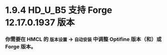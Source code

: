 # 1.9.4 HD_U_B5 支持 Forge 12.17.0.1937 版本

### 你需要在 HMCL 的 `版本设置` -> `自动安装` 中调整 Optifine 版本（和）或 Forge 版本。
